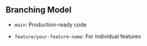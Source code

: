 ## Branching Model

- `main`: Production-ready code

- `feature/your-feature-name`: For individual features
